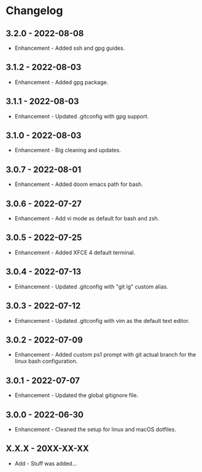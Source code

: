 # Changelog

## 3.2.0 - 2022-08-08

* Enhancement - Added ssh and gpg guides.

## 3.1.2 - 2022-08-03

* Enhancement - Added gpg package.

## 3.1.1 - 2022-08-03

* Enhancement - Updated .gitconfig with gpg support.

## 3.1.0 - 2022-08-03

* Enhancement - Big cleaning and updates.

## 3.0.7 - 2022-08-01

* Enhancement - Added doom emacs path for bash.

## 3.0.6 - 2022-07-27

* Enhancement - Add vi mode as default for bash and zsh.

## 3.0.5 - 2022-07-25

* Enhancement - Added XFCE 4 default terminal.

## 3.0.4 - 2022-07-13

* Enhancement - Updated .gitconfig with "git lg" custom alias.

## 3.0.3 - 2022-07-12

* Enhancement - Updated .gitconfig with vim as the default text editor.

## 3.0.2 - 2022-07-09

* Enhancement - Added custom ps1 prompt with git actual branch for the linux bash configuration.

## 3.0.1 - 2022-07-07

* Enhancement - Updated the global gitignore file.

## 3.0.0 - 2022-06-30

* Enhancement - Cleaned the setup for linux and macOS dotfiles.

## X.X.X - 20XX-XX-XX

* Add - Stuff was added...
